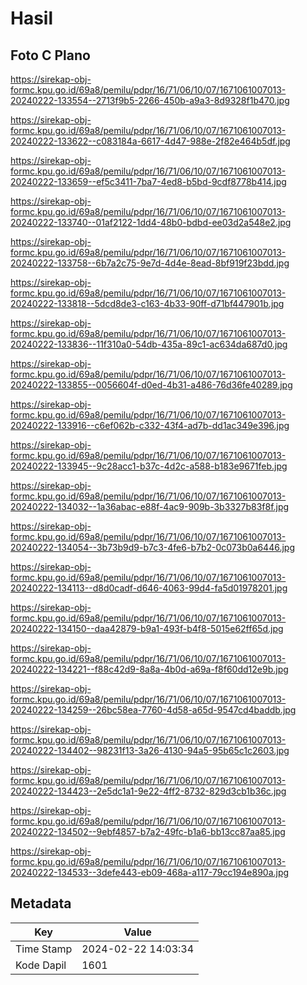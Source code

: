 # Hasil

## Foto C Plano

https://sirekap-obj-formc.kpu.go.id/69a8/pemilu/pdpr/16/71/06/10/07/1671061007013-20240222-133554--2713f9b5-2266-450b-a9a3-8d9328f1b470.jpg

https://sirekap-obj-formc.kpu.go.id/69a8/pemilu/pdpr/16/71/06/10/07/1671061007013-20240222-133622--c083184a-6617-4d47-988e-2f82e464b5df.jpg

https://sirekap-obj-formc.kpu.go.id/69a8/pemilu/pdpr/16/71/06/10/07/1671061007013-20240222-133659--ef5c3411-7ba7-4ed8-b5bd-9cdf8778b414.jpg

https://sirekap-obj-formc.kpu.go.id/69a8/pemilu/pdpr/16/71/06/10/07/1671061007013-20240222-133740--01af2122-1dd4-48b0-bdbd-ee03d2a548e2.jpg

https://sirekap-obj-formc.kpu.go.id/69a8/pemilu/pdpr/16/71/06/10/07/1671061007013-20240222-133758--6b7a2c75-9e7d-4d4e-8ead-8bf919f23bdd.jpg

https://sirekap-obj-formc.kpu.go.id/69a8/pemilu/pdpr/16/71/06/10/07/1671061007013-20240222-133818--5dcd8de3-c163-4b33-90ff-d71bf447901b.jpg

https://sirekap-obj-formc.kpu.go.id/69a8/pemilu/pdpr/16/71/06/10/07/1671061007013-20240222-133836--11f310a0-54db-435a-89c1-ac634da687d0.jpg

https://sirekap-obj-formc.kpu.go.id/69a8/pemilu/pdpr/16/71/06/10/07/1671061007013-20240222-133855--0056604f-d0ed-4b31-a486-76d36fe40289.jpg

https://sirekap-obj-formc.kpu.go.id/69a8/pemilu/pdpr/16/71/06/10/07/1671061007013-20240222-133916--c6ef062b-c332-43f4-ad7b-dd1ac349e396.jpg

https://sirekap-obj-formc.kpu.go.id/69a8/pemilu/pdpr/16/71/06/10/07/1671061007013-20240222-133945--9c28acc1-b37c-4d2c-a588-b183e9671feb.jpg

https://sirekap-obj-formc.kpu.go.id/69a8/pemilu/pdpr/16/71/06/10/07/1671061007013-20240222-134032--1a36abac-e88f-4ac9-909b-3b3327b83f8f.jpg

https://sirekap-obj-formc.kpu.go.id/69a8/pemilu/pdpr/16/71/06/10/07/1671061007013-20240222-134054--3b73b9d9-b7c3-4fe6-b7b2-0c073b0a6446.jpg

https://sirekap-obj-formc.kpu.go.id/69a8/pemilu/pdpr/16/71/06/10/07/1671061007013-20240222-134113--d8d0cadf-d646-4063-99d4-fa5d01978201.jpg

https://sirekap-obj-formc.kpu.go.id/69a8/pemilu/pdpr/16/71/06/10/07/1671061007013-20240222-134150--daa42879-b9a1-493f-b4f8-5015e62ff65d.jpg

https://sirekap-obj-formc.kpu.go.id/69a8/pemilu/pdpr/16/71/06/10/07/1671061007013-20240222-134221--f88c42d9-8a8a-4b0d-a69a-f8f60dd12e9b.jpg

https://sirekap-obj-formc.kpu.go.id/69a8/pemilu/pdpr/16/71/06/10/07/1671061007013-20240222-134259--26bc58ea-7760-4d58-a65d-9547cd4baddb.jpg

https://sirekap-obj-formc.kpu.go.id/69a8/pemilu/pdpr/16/71/06/10/07/1671061007013-20240222-134402--98231f13-3a26-4130-94a5-95b65c1c2603.jpg

https://sirekap-obj-formc.kpu.go.id/69a8/pemilu/pdpr/16/71/06/10/07/1671061007013-20240222-134423--2e5dc1a1-9e22-4ff2-8732-829d3cb1b36c.jpg

https://sirekap-obj-formc.kpu.go.id/69a8/pemilu/pdpr/16/71/06/10/07/1671061007013-20240222-134502--9ebf4857-b7a2-49fc-b1a6-bb13cc87aa85.jpg

https://sirekap-obj-formc.kpu.go.id/69a8/pemilu/pdpr/16/71/06/10/07/1671061007013-20240222-134533--3defe443-eb09-468a-a117-79cc194e890a.jpg


## Metadata

| Key        | Value               |
| ---------- | ------------------- |
| Time Stamp | 2024-02-22 14:03:34 |
| Kode Dapil | 1601                |



